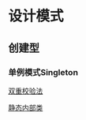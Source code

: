 # 设计模式

## 创建型

### 单例模式Singleton

[双重校验法](https://github.com/maize-j/DesignPattern/blob/main/src/main/java/SingletonByCheck.java)

[静态内部类](https://github.com/maize-j/DesignPattern/blob/main/src/main/java/SingletonByStatic.java)